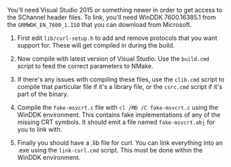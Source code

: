 You'll need Visual Studio 2015 or something newer in order to get access
to the SChannel header files. To link, you'll need WinDDK 7600.16385.1
from the `GRMWDK_EN_7600_1.ISO` that you can download from Microsoft.

1. First edit `lib/curl-setup.h` to add and remove protocols that you
   want support for. These will get compiled in during the build.

2. Now compile with latest version of Visual Studio. Use the `build.cmd`
   script to feed the correct parameters to NMake.

3. If there's any issues with compiling these files, use the `clib.cmd`
   script to compile that particular file if it's a library file, or the
   `csrc.cmd` script if it's part of the binary.

4. Compile the `fake-msvcrt.c` file with `cl /MD /C fake-msvcrt.c` using
   the WinDDK environment. This contains fake implementations of any of
   the missing CRT symbols. It should emit a file named `fake-msvcrt.obj`
   for you to link with.

5. Finally you should have a .lib file for curl. You can link everything
   into an .exe using the `link-curl.cmd` script. This must be done within
   the WinDDK environment.
